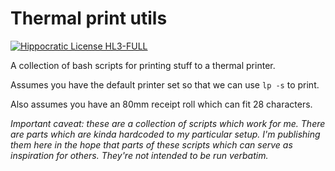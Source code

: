 # Thermal print utils

[![Hippocratic License HL3-FULL](https://img.shields.io/static/v1?label=Hippocratic%20License&message=HL3-FULL&labelColor=5e2751&color=bc8c3d)](https://firstdonoharm.dev/version/3/0/full.html)

A collection of bash scripts for printing stuff to a thermal printer.

Assumes you have the default printer set so that we can use `lp -s` to print.

Also assumes you have an 80mm receipt roll which can fit 28 characters.

_Important caveat: these are a collection of scripts which work for me.
There are parts which are kinda hardcoded to my particular setup.
I'm publishing them here in the hope that parts of these
scripts which can serve as inspiration for others.
They're not intended to be run verbatim._

